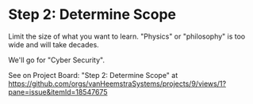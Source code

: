 # Step 2: Determine Scope

Limit the size of what you want to learn. "Physics" or "philosophy" is too wide and will take decades.

We'll go for "Cyber Security".

See on Project Board: "Step 2: Determine Scope" at https://github.com/orgs/vanHeemstraSystems/projects/9/views/1?pane=issue&itemId=18547675
